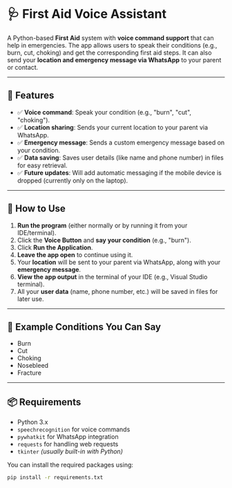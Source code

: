 # 🩺 First Aid Voice Assistant

A Python-based **First Aid** system with **voice command support** that can help in emergencies. The app allows users to speak their conditions (e.g., burn, cut, choking) and get the corresponding first aid steps. It can also send your **location and emergency message via WhatsApp** to your parent or contact.

---

## 🎯 Features

- ✅ **Voice command**: Speak your condition (e.g., "burn", "cut", "choking").
- ✅ **Location sharing**: Sends your current location to your parent via WhatsApp.
- ✅ **Emergency message**: Sends a custom emergency message based on your condition.
- ✅ **Data saving**: Saves user details (like name and phone number) in files for easy retrieval.
- ✅ **Future updates**: Will add automatic messaging if the mobile device is dropped (currently only on the laptop).

---

## 🚀 How to Use

1. **Run the program** (either normally or by running it from your IDE/terminal).
2. Click the **Voice Button** and **say your condition** (e.g., "burn").
3. Click **Run the Application**.
4. **Leave the app open** to continue using it.
5. Your **location** will be sent to your parent via WhatsApp, along with your **emergency message**.
6. **View the app output** in the terminal of your IDE (e.g., Visual Studio terminal).
7. All your **user data** (name, phone number, etc.) will be saved in files for later use.

---

## 🧠 Example Conditions You Can Say

- Burn  
- Cut  
- Choking  
- Nosebleed  
- Fracture

---

## 📦 Requirements

- Python 3.x
- `speechrecognition` for voice commands
- `pywhatkit` for WhatsApp integration
- `requests` for handling web requests
- `tkinter` *(usually built-in with Python)*

You can install the required packages using:

```bash
pip install -r requirements.txt
